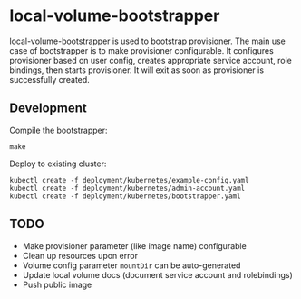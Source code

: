 # local-volume-bootstrapper

local-volume-bootstrapper is used to bootstrap provisioner. The main use case of
bootstrapper is to make provisioner configurable. It configures provisioner based
on user config, creates appropriate service account, role bindings, then starts
provisioner. It will exit as soon as provisioner is successfully created.

## Development

Compile the bootstrapper:

```console
make
```

Deploy to existing cluster:

```console
kubectl create -f deployment/kubernetes/example-config.yaml
kubectl create -f deployment/kubernetes/admin-account.yaml
kubectl create -f deployment/kubernetes/bootstrapper.yaml
```

## TODO

- Make provisioner parameter (like image name) configurable
- Clean up resources upon error
- Volume config parameter `mountDir` can be auto-generated
- Update local volume docs (document service account and rolebindings)
- Push public image
